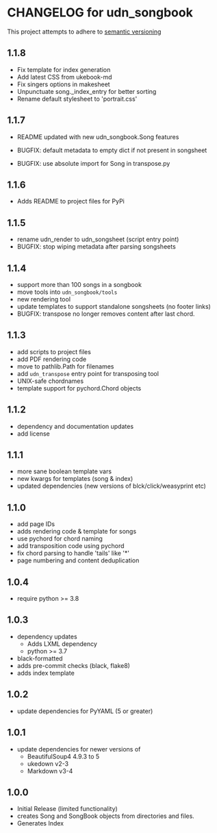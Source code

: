 # CHANGELOG for udn_songbook

This project attempts to adhere to [semantic versioning](https://semver.org)

## 1.1.8

- Fix template for index generation
- Add latest CSS from ukebook-md
- Fix singers options in makesheet
- Unpunctuate song._index_entry for better sorting
- Rename default stylesheet to 'portrait.css'

## 1.1.7

- README updated with new udn_songbook.Song features

- BUGFIX: default metadata to empty dict if not present in songsheet
- BUGFIX: use absolute import for Song in transpose.py

## 1.1.6

- Adds README to project files for PyPi

## 1.1.5

- rename udn_render to udn_songsheet (script entry point)
- BUGFIX: stop wiping metadata after parsing songsheets

## 1.1.4

- support more than 100 songs in a songbook
- move tools into `udn_songbook/tools`
- new rendering tool
- update templates to support standalone songsheets (no footer links)
- BUGFIX: transpose no longer removes content after last chord.


## 1.1.3

- add scripts to project files
- add PDF rendering code
- move to pathlib.Path for filenames
- add `udn_transpose` entry point for transposing tool
- UNIX-safe chordnames
- template support for pychord.Chord objects

## 1.1.2

- dependency and documentation updates
- add license


## 1.1.1

- more sane boolean template vars
- new kwargs for templates (song & index)
- updated dependencies (new versions of blck/click/weasyprint etc)

## 1.1.0

- add page IDs
- adds rendering code & template for songs
- use pychord for chord naming
- add transposition code using pychord
- fix chord parsing to handle 'tails' like '*'
- page numbering and content deduplication

## 1.0.4

- require python >= 3.8

## 1.0.3

- dependency updates
  - Adds LXML dependency
  - python >= 3.7
- black-formatted
- adds pre-commit checks (black, flake8)
- adds index template

## 1.0.2

- update dependencies for PyYAML (5 or greater)

## 1.0.1

- update dependencies for newer versions of
  - BeautifulSoup4 4.9.3 to 5
  - ukedown v2-3
  - Markdown v3-4

## 1.0.0

- Initial Release (limited functionality)
- creates Song and SongBook objects from directories and files.
- Generates Index
